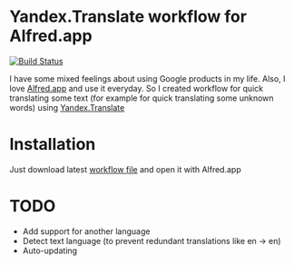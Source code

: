 # Yandex.Translate workflow for Alfred.app

[![Build Status](https://travis-ci.org/Pr0Ger/alfred_yandex.translate.svg)](https://travis-ci.org/Pr0Ger/alfred_yandex.translate)

I have some mixed feelings about using Google products in my life. Also, I love [Alfred.app](https://www.alfredapp.com) and use it everyday. So I created  workflow for quick translating some text (for example for quick translating some unknown words) using [Yandex.Translate](https://translate.yandex.com/)

# Installation

Just download latest [workflow file](https://github.com/Pr0Ger/alfred_yandex.translate/releases/latest) and open it with Alfred.app

# TODO

- Add support for another language
- Detect text language (to prevent redundant translations like en -> en)
- Auto-updating
